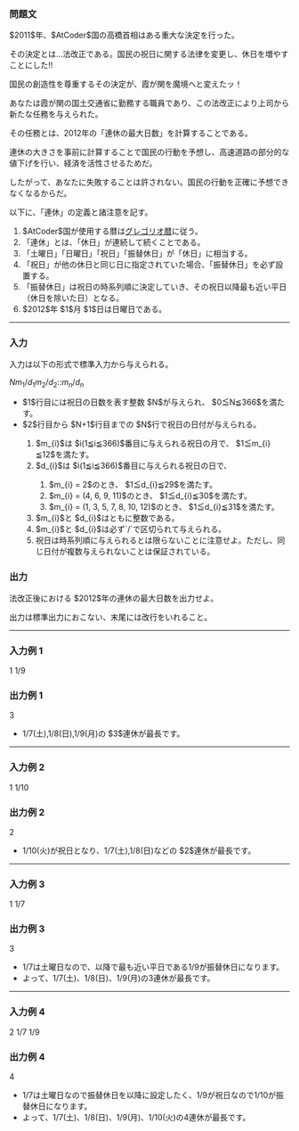 
<div>

<div>

### **問題文**

<section>
$2011$年、$AtCoder$国の高橋首相はある重大な決定を行った。

その決定とは...法改正である。国民の祝日に関する法律を変更し、休日を増やすことにした!!

国民の創造性を尊重するその決定が、霞が関を魔境へと変えたッ！



あなたは霞が関の国土交通省に勤務する職員であり、この法改正により上司から新たな任務を与えられた。

その任務とは、$2012$年の「連休の最大日数」を計算することである。

連休の大きさを事前に計算することで国民の行動を予想し、高速道路の部分的な値下げを行い、経済を活性させるためだ。

したがって、あなたに失敗することは許されない。国民の行動を正確に予想できなくなるからだ。



以下に、「連休」の定義と諸注意を記す。

<ol>

<li>
$AtCoder$国が使用する暦は<a href="http://ja.wikipedia.org/wiki/%E3%82%B0%E3%83%AC%E3%82%B4%E3%83%AA%E3%82%AA%E6%9A%A6">グレゴリオ暦</a>に従う。
</li>

<li>
「連休」とは、「休日」が連続して続くことである。
</li>

<li>
「土曜日」「日曜日」「祝日」「振替休日」が「休日」に相当する。
</li>

<li>
「祝日」が他の休日と同じ日に指定されていた場合、「振替休日」を必ず設置する。
</li>

<li>
「振替休日」は祝日の時系列順に決定していき、その祝日以降最も近い平日（休日を除いた日）となる。
</li>

<li>
$2012$年 $1$月 $1$日は日曜日である。
</li>

</ol>

</section>

</div>

---

<div>

<div>

### **入力**

<section>
入力は以下の形式で標準入力から与えられる。

<div>

$N$$m_{1}$/$d_{1}$$m_{2}$/$d_{2}$$:$$:$$m_{n}$/$d_{n}$
</div>

<ul>

<li>
$1$行目には祝日の日数を表す整数 $N$が与えられ、 $0≦N≦366$を満たす。
</li>

<li>
$2$行目から $N+1$行目までの $N$行で祝日の日付が与えられる。
</li>

<ol>

<li>
$m_{i}$は $i(1≦i≦366)$番目に与えられる祝日の月で、 $1≦m_{i}≦12$を満たす。
</li>

<li>
$d_{i}$は $i(1≦i≦366)$番目に与えられる祝日の日で、
</li>

<ol>

<li>
$m_{i} = 2$のとき、 $1≦d_{i}≦29$を満たす。
</li>

<li>
$m_{i} = (4, 6, 9, 11)$のとき、 $1≦d_{i}≦30$を満たす。
</li>

<li>
$m_{i} = (1, 3, 5, 7, 8, 10, 12)$のとき、 $1≦d_{i}≦31$を満たす。
</li>

</ol>

<li>
$m_{i}$と $d_{i}$はともに整数である。
</li>

<li>
$m_{i}$と $d_{i}$は必ず`/`で区切られて与えられる。
</li>

<li>
祝日は時系列順に与えられるとは限らないことに注意せよ。ただし、同じ日付が複数与えられないことは保証されている。
</li>

</ol>

</ul>

</section>

</div>

</div>

<div>

### **出力**

<section>
法改正後における $2012$年の連休の最大日数を出力せよ。

出力は標準出力におこない、末尾には改行をいれること。


</section>

</div>

---

<div>

### **入力例 1**

<section>

<div>

1
1/9

</div>

</section>

</div>

<div>

### **出力例 1**

<section>

<div>

3

</div>

<ul>

<li>
1/7(土),1/8(日),1/9(月)の $3$連休が最長です。
</li>

</ul>

</section>

</div>

---

<div>

### **入力例 2**

<section>

<div>

1
1/10

</div>

</section>

</div>

<div>

### **出力例 2**

<section>

<div>

2

</div>

<ul>

<li>
1/10(火)が祝日となり、1/7(土),1/8(日)などの $2$連休が最長です。
</li>

</ul>

</section>

</div>

---

<div>

### **入力例 3**

<section>

<div>

1
1/7

</div>

</section>

</div>

<div>

### **出力例 3**

<section>

<div>

3

</div>

<ul>

<li>
1/7は土曜日なので、以降で最も近い平日である1/9が振替休日になります。
</li>

<li>
よって、1/7(土)、1/8(日)、1/9(月)の3連休が最長です。
</li>

</ul>

</section>

</div>

---

<div>

### **入力例 4**

<section>

<div>

2
1/7
1/9

</div>

</section>

</div>

<div>

### **出力例 4**

<section>

<div>

4

</div>

<ul>

<li>
1/7は土曜日なので振替休日を以降に設定したく、1/9が祝日なので1/10が振替休日になります。
</li>

<li>
よって、1/7(土)、1/8(日)、1/9(月)、1/10(火)の4連休が最長です。
</li>

</ul>

</section>

</div>

</div>

